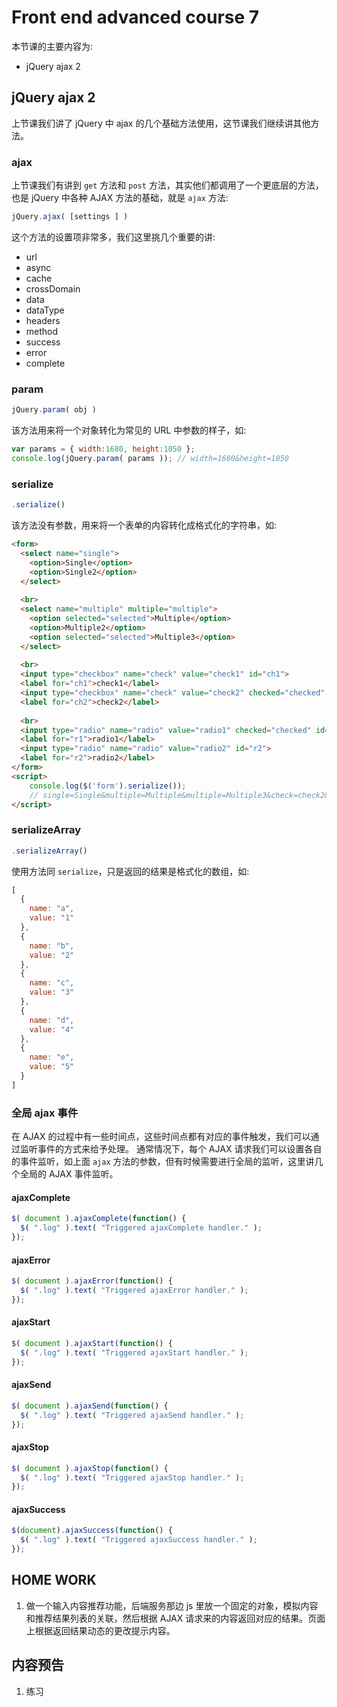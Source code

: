 # Front end advanced course 7

本节课的主要内容为:

- jQuery ajax 2

## jQuery ajax 2

上节课我们讲了 jQuery 中 ajax 的几个基础方法使用，这节课我们继续讲其他方法。

### ajax

上节课我们有讲到 `get` 方法和 `post` 方法，其实他们都调用了一个更底层的方法，也是 jQuery 中各种 AJAX 方法的基础，就是 `ajax` 方法:

```js
jQuery.ajax( [settings ] )
```

这个方法的设置项非常多，我们这里挑几个重要的讲:

- url
- async
- cache
- crossDomain
- data
- dataType
- headers
- method
- success
- error
- complete

### param

```js
jQuery.param( obj )
```

该方法用来将一个对象转化为常见的 URL 中参数的样子，如:

```js
var params = { width:1680, height:1050 };
console.log(jQuery.param( params )); // width=1680&height=1050
```

### serialize 

```js
.serialize()
```

该方法没有参数，用来将一个表单的内容转化成格式化的字符串，如:

```html
<form>
  <select name="single">
    <option>Single</option>
    <option>Single2</option>
  </select>
 
  <br>
  <select name="multiple" multiple="multiple">
    <option selected="selected">Multiple</option>
    <option>Multiple2</option>
    <option selected="selected">Multiple3</option>
  </select>
 
  <br>
  <input type="checkbox" name="check" value="check1" id="ch1">
  <label for="ch1">check1</label>
  <input type="checkbox" name="check" value="check2" checked="checked" id="ch2">
  <label for="ch2">check2</label>
 
  <br>
  <input type="radio" name="radio" value="radio1" checked="checked" id="r1">
  <label for="r1">radio1</label>
  <input type="radio" name="radio" value="radio2" id="r2">
  <label for="r2">radio2</label>
</form>
<script>
    console.log($('form').serialize());
    // single=Single&multiple=Multiple&multiple=Multiple3&check=check2&radio=radio1
</script>
```

### serializeArray

```js
.serializeArray()
```

使用方法同 `serialize`，只是返回的结果是格式化的数组，如:

```js
[
  {
    name: "a",
    value: "1"
  },
  {
    name: "b",
    value: "2"
  },
  {
    name: "c",
    value: "3"
  },
  {
    name: "d",
    value: "4"
  },
  {
    name: "e",
    value: "5"
  }
]
```

### 全局 ajax 事件

在 AJAX 的过程中有一些时间点，这些时间点都有对应的事件触发，我们可以通过监听事件的方式来给予处理。
通常情况下，每个 AJAX 请求我们可以设置各自的事件监听，如上面 `ajax` 方法的参数，但有时候需要进行全局的监听，这里讲几个全局的 AJAX 事件监听。

#### ajaxComplete

```js
$( document ).ajaxComplete(function() {
  $( ".log" ).text( "Triggered ajaxComplete handler." );
});
```

#### ajaxError

```js
$( document ).ajaxError(function() {
  $( ".log" ).text( "Triggered ajaxError handler." );
});
```

#### ajaxStart

```js
$( document ).ajaxStart(function() {
  $( ".log" ).text( "Triggered ajaxStart handler." );
});
```

#### ajaxSend

```js
$( document ).ajaxSend(function() {
  $( ".log" ).text( "Triggered ajaxSend handler." );
});
```

#### ajaxStop

```js
$( document ).ajaxStop(function() {
  $( ".log" ).text( "Triggered ajaxStop handler." );
});
```

#### ajaxSuccess

```js
$(document).ajaxSuccess(function() {
  $( ".log" ).text( "Triggered ajaxSuccess handler." );
});
```

## HOME WORK

1. 做一个输入内容推荐功能，后端服务那边 js 里放一个固定的对象，模拟内容和推荐结果列表的关联，然后根据 AJAX 请求来的内容返回对应的结果。页面上根据返回结果动态的更改提示内容。

## 内容预告

1. 练习
